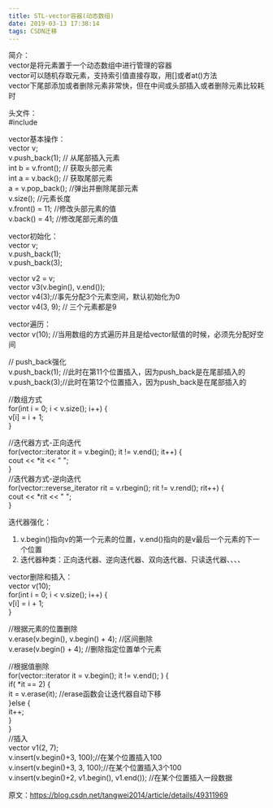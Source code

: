 ```yaml
---
title: STL-vector容器(动态数组)
date: 2019-03-13 17:38:14
tags: CSDN迁移
---
```

   简介：  
 vector是将元素置于一个动态数组中进行管理的容器  
 vector可以随机存取元素，支持索引值直接存取，用[]或者at()方法  
 vector下尾部添加或者删除元素非常快，但在中间或头部插入或者删除元素比较耗时

 头文件：  
 #include<vector>

 vector基本操作：  
 vector<int> v;  
 v.push_back(1); // 从尾部插入元素  
 int b = v.front(); // 获取头部元素  
 int a = v.back(); // 获取尾部元素  
 a = v.pop_back(); //弹出并删除尾部元素  
 v.size(); //元素长度  
 v.front() = 11; //修改头部元素的值  
 v.back() = 41; //修改尾部元素的值

 vector初始化：  
 vector<int> v;  
 v.push_back(1);   
 v.push_back(3);  
   
 vector<int> v2 = v;  
 vector<int> v3(v.begin(), v.end());  
 vector<int> v4(3);//事先分配3个元素空间，默认初始化为0  
 vector<int> v4(3, 9); // 三个元素都是9

 vector遍历：  
 vector<int> v(10); //当用数组的方式遍历并且是给vector赋值的时候，必须先分配好空间

 // push_back强化  
 v.push_back(1); //此时在第11个位置插入，因为push_back是在尾部插入的  
 v.push_back(3);//此时在第12个位置插入，因为push_back是在尾部插入的

 //数组方式  
 for(int i = 0; i < v.size(); i++) {  
 v[i] = i + 1;   
 }

 //迭代器方式-正向迭代  
 for(vector<int>::iterator it = v.begin(); it != v.end(); it++) {  
 cout << *it << " ";  
 }  
 //迭代器方式-逆向迭代  
 for(vector<int>::reverse_iterator rit = v.rbegin(); rit != v.rend(); rit++) {  
 cout << *rit << " ";  
 }

 迭代器强化：  
 1. v.begin()指向v的第一个元素的位置，v.end()指向的是v最后一个元素的下一个位置  
 2. 迭代器种类：正向迭代器、逆向迭代器、双向迭代器、只读迭代器、、、、

 vector删除和插入：  
 vector<int> v(10);  
 for(int i = 0; i < v.size(); i++) {  
 v[i] = i + 1;   
 }

 //根据元素的位置删除  
 v.erase(v.begin(), v.begin() + 4); //区间删除  
 v.erase(v.begin() + 4); //删除指定位置单个元素

 //根据值删除  
 for(vector<int>::iterator it = v.begin(); it != v.end(); ) {  
 if( *it == 2) {  
 it = v.erase(it); //erase函数会让迭代器自动下移  
 }else {  
 it++;  
 }  
 }  
 //插入  
 vector<int> v1(2, 7);  
 v.insert(v.begin()+3, 100);//在某个位置插入100  
 v.insert(v.begin()+3, 3, 100);//在某个位置插入3个100  
 v.insert(v.begin()+2, v1.begin(), v1.end()); //在某个位置插入一段数据  
  
 原文：https://blog.csdn.net/tangwei2014/article/details/49311969   
 

   
 
